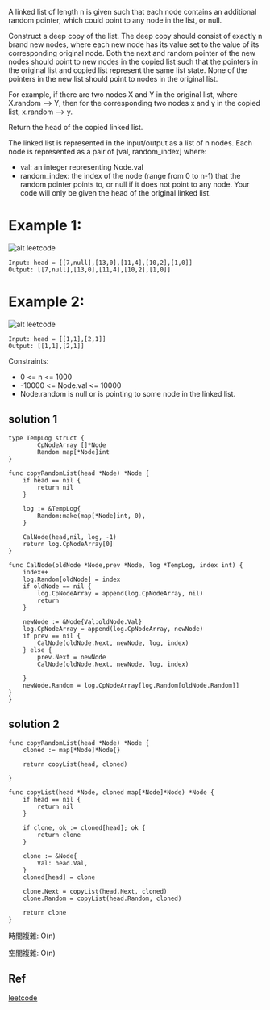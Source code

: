 A linked list of length n is given such that each node contains an additional random pointer, which could point to any node in the list, or null.

Construct a deep copy of the list. The deep copy should consist of exactly n brand new nodes, where each new node has its value set to the value of its corresponding original node. Both the next and random pointer of the new nodes should point to new nodes in the copied list such that the pointers in the original list and copied list represent the same list state. None of the pointers in the new list should point to nodes in the original list.

For example, if there are two nodes X and Y in the original list, where X.random --> Y, then for the corresponding two nodes x and y in the copied list, x.random --> y.

Return the head of the copied linked list.

The linked list is represented in the input/output as a list of n nodes. Each node is represented as a pair of [val, random_index] where:
- val: an integer representing Node.val
- random_index: the index of the node (range from 0 to n-1) that the random pointer points to, or null if it does not point to any node.
Your code will only be given the head of the original linked list.

# Example 1:
![alt leetcode](https://assets.leetcode.com/uploads/2019/12/18/e1.png)
```
Input: head = [[7,null],[13,0],[11,4],[10,2],[1,0]]
Output: [[7,null],[13,0],[11,4],[10,2],[1,0]]
```

# Example 2:
![alt leetcode](https://assets.leetcode.com/uploads/2019/12/18/e2.png)
```
Input: head = [[1,1],[2,1]]
Output: [[1,1],[2,1]]
```

Constraints:
- 0 <= n <= 1000
- -10000 <= Node.val <= 10000
- Node.random is null or is pointing to some node in the linked list.



## solution 1

```golang
type TempLog struct {
        CpNodeArray []*Node    
        Random map[*Node]int
}

func copyRandomList(head *Node) *Node {
    if head == nil {
        return nil
    }
    
    log := &TempLog{
        Random:make(map[*Node]int, 0),
    }
    
    CalNode(head,nil, log, -1)
    return log.CpNodeArray[0]
}

func CalNode(oldNode *Node,prev *Node, log *TempLog, index int) {    
    index++
    log.Random[oldNode] = index
    if oldNode == nil {
        log.CpNodeArray = append(log.CpNodeArray, nil)
        return
    }
    
    newNode := &Node{Val:oldNode.Val}
    log.CpNodeArray = append(log.CpNodeArray, newNode)
    if prev == nil {
        CalNode(oldNode.Next, newNode, log, index)
    } else {
        prev.Next = newNode
        CalNode(oldNode.Next, newNode, log, index)
        
    }
    newNode.Random = log.CpNodeArray[log.Random[oldNode.Random]]
}
}
```

## solution 2

```golang
func copyRandomList(head *Node) *Node {
    cloned := map[*Node]*Node{}
    
    return copyList(head, cloned)
    
}

func copyList(head *Node, cloned map[*Node]*Node) *Node {
    if head == nil {
        return nil
    }

    if clone, ok := cloned[head]; ok {
        return clone
    }
    
    clone := &Node{
        Val: head.Val,
    }
    cloned[head] = clone
    
    clone.Next = copyList(head.Next, cloned)
    clone.Random = copyList(head.Random, cloned)
    
    return clone
}
```

時間複雜:  O(n)

空間複雜:  O(n)

## Ref
[leetcode](https://leetcode.com/problems/copy-list-with-random-pointer/)
